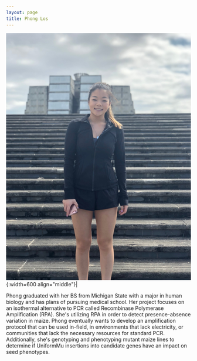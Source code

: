 ```yaml
---
layout: page
title: Phong Los
---
```


![Phong Los](/images/People_Images/phonglos.jpg){:width=600 align="middle"}|

Phong graduated with her BS from Michigan State with a major in human biology and has plans of pursuing medical school. Her project focuses on an isothermal alternative to PCR called Recombinase Polymerase Amplification (RPA). She's utilizing RPA in order to detect presence-absence variation in maize. Phong eventually wants to develop an amplification protocol that can be used in-field, in environments that lack electricity, or communities that lack the necessary resources for standard PCR. Additionally, she's genotyping and phenotyping mutant maize lines to determine if UniformMu insertions into candidate genes have an impact on seed phenotypes.

